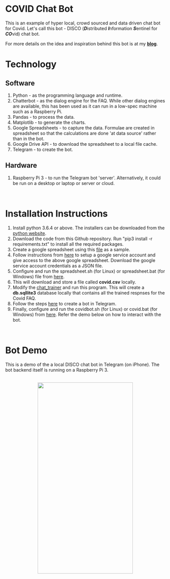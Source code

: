 # COVID Chat Bot
This is an example of hyper local, crowd sourced and data driven chat bot for Covid. Let's call this bot - DISCO (***D***istributed ***I***nformation ***S***entinel for ***CO***vid) chat bot.

For more details on the idea and inspiration behind this bot is at my [**blog**](https://www.rajansview.com/2020/07/a-hyper-local-crowd-sourced-data-driven.html).
<br/>

# Technology
## Software
1. Python - as the programming language and runtime.
2. Chatterbot - as the dialog engine for the FAQ. While other dialog engines are available, this has been used  as it can run in a low-spec machine such as a Raspberry Pi.
3. Pandas - to process the data.
4. Matplotlib - to generate the charts.
5. Google Spreadsheets - to capture the data. Formulae are created in spreadsheet so that the calculations are done 'at data source' rather than in the bot.
6. Google Drive API - to download the spreadsheet to a local file cache.
7. Telegram - to create the bot.

## Hardware
1. Raspberry Pi 3 - to run the Telegram bot 'server'. Alternatively, it could be run on a desktop or laptop or server or cloud.
<br/>

# Installation Instructions
1. Install python 3.6.4 or above. The installers can be downloaded from the [python website](https://www.python.org/downloads/).
2. Download the code from this Github repository. Run "pip3 install -r requirements.txt" to install all the required packages.
3. Create a google spreadsheet using this [file](https://github.com/rajanm/covid-chat-bot/blob/master/covid-data-sample-google-sheet.csv) as a sample.
4. Follow instructions from [here](https://www.twilio.com/blog/2017/02/an-easy-way-to-read-and-write-to-a-google-spreadsheet-in-python.html) to
setup a google service account and give access to the above google spreadsheet. Download the google service account credentials as a JSON file.
5. Configure and run the spreadsheet.sh (for Linux) or spreadsheet.bat (for Windows) file from [here](https://github.com/rajanm/covid-chat-bot/tree/master/scripts).
6. This will download and store a file called **covid.csv** locally.
7. Modify the [chat_trainer](https://github.com/rajanm/covid-chat-bot/blob/master/chat_query_trainer.py) and run this program. This will create a 
**db.sqllite3** database locally that contains all the trained respnses for the Covid FAQ.
8. Follow the steps [here](https://core.telegram.org/bots) to create a bot in Telegram.
9. Finally, configure and run the covidbot.sh (for Linux) or covid.bat (for Windows) from [here](https://github.com/rajanm/covid-chat-bot/tree/master/scripts).
Refer the demo below on how to interact with the bot.
<br/>

# Bot Demo
This is a demo of the a local DISCO chat bot in Telegram (on iPhone). The bot backend itself is running on a Raspberry Pi 3.
<br/>
<br/>

<p align="center">
  <img width="300" height="600" src="https://github.com/rajanm/covid-chat-bot/blob/master/Mobile-Telegram-Covid-Chat-Bot.gif">
</p>
